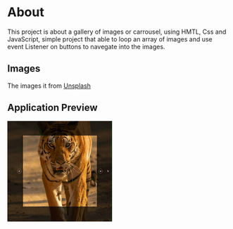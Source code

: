 # About

This project is about a gallery of images or carrousel, using HMTL, Css and JavaScript, simple project that able to loop an array of images and use event Listener on buttons to navegate into the images.

## Images

The images it from [Unsplash](https://unsplash.com)

## Application Preview

![gif Preview](assets/background-slider.gif)
